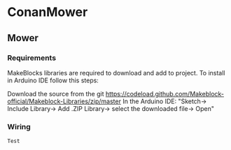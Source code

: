 # ConanMower

## Mower

### Requirements

MakeBlocks libraries are required to download and add to project. To install in Arduino IDE follow this steps:

Download the source from the git https://codeload.github.com/Makeblock-official/Makeblock-Libraries/zip/master
In the Arduino IDE: "Sketch-> Include Library-> Add .ZIP Library-> select the downloaded file-> Open"


### Wiring



````Test````
